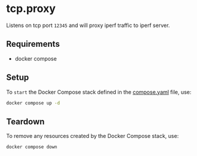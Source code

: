 # tcp.proxy

Listens on tcp port `12345` and will proxy iperf traffic to iperf server.

## Requirements

- docker compose

## Setup

To `start` the Docker Compose stack defined in the [compose.yaml](compose.yaml) file, use:

```bash
docker compose up -d
```

## Teardown

To remove any resources created by the Docker Compose stack, use:

```bash
docker compose down
```
